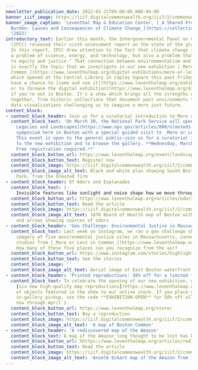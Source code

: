 ```yaml
---
newsletter_publication_date: 2022-03-21T00:00:00.000-04:00
banner_iiif_image: https://iiif.digitalcommonwealth.org/iiif/2/commonwealth:ms35ws551/14343,1851,6381,2903/,1200/0/default.jpg
banner_image_caption: 'Leventhal Map & Education Center, [_A Shared Problem, An Unequal
  Burden: Causes and Consequences of Climate Change_](https://collections.leventhalmap.org/search/commonwealth:n2970j76b)
  (2022)'
introductory_text: Earlier this month, the Intergovernmental Panel on Climate Change
  (IPCC) released their sixth assessment report on the state of the global climate.
  In this report, IPCC drew attention to the fact that climate change is not only
  a problem of science, energy, and technology, but also a problem that demands "attention
  to equity and justice." That connection between environmentalism and social justice
  is exactly the topic that we investigate in our new exhibition [_More or Less in
  Common_](https://www.leventhalmap.org/digital-exhibitions/more-or-less-in-common/),
  which opened at the Central Library in Copley Square this past Friday. I hope you'll
  have a chance to [come and see it](https://www.leventhalmap.org/exhibitions/visit/),
  or to [browse the digital exhibition](https://www.leventhalmap.org/digital-exhibitions/more-or-less-in-common/)
  if you're not in Boston. It's a show which brings all the strengths of the Map Center
  together, from historic collections that document past environments to original
  data visualizations challenging us to imagine a more just future.
content_block:
- content_block_header: Join us for a curatorial introduction to More or Less in Common
  content_block_text: 'On March 30, the National Park Service will open their [Olmsteds:
    Legacies and Landscapes](https://www.nps.gov/articles/000/olmsteds-landscapes-and-legacies-march-30-april-2-2022-boston-ma.htm)
    symposium here in Boston with a special guided visit to _More or Less in Common_.
    This event is open to the general public—join us for a curatorial introduction
    to the new exhibition and to browse the gallery. **Wednesday, March 30, 6 pm.
    Free registration required.**'
  content_block_button_url: https://www.leventhalmap.org/event/landscapes-of-social-change-curatorial-introduction-to-more-or-less-in-common/
  content_block_button_text: Register now
  content_block_image: https://iiif.digitalcommonwealth.org/iiif/2/commonwealth:1257b898d/6025,384,2635,1846/,1200/0/default.jpg
  content_block_image_alt_text: Black and white plan showing South Boston and Marine
    Park, from the Olmsted firm
- content_block_header: Of Odors and Esplanades
  content_block_text: |-
    Invisible features like sunlight and noise shape how we move through and engage with cities, even though we don’t see, feel, or touch them in the same way we might touch the dirt in a park or the bricks on a building. In this article, Ian Spangler focuses on one of these ephemeral qualities that has shaped environmental management in Boston—_odor_—by taking a close look at an 1878 map of the city's nuisance smells..
  content_block_button_url: https://www.leventhalmap.org/articles/odors-and-esplanades/
  content_block_button_text: Read the article
  content_block_image: https://iiif.digitalcommonwealth.org/iiif/2/commonwealth:8k71r300q/full/full/0/default.jpg
  content_block_image_alt_text: 1878 Board of Health map of Boston with red areas
    and arrows showing sources of odors
- content_block_header: 'Geo Challenge: Environmental Justice in Massachusetts'
  content_block_text: Last week on Instagram, we ran a geo challenge showing aerial
    imagery of five environmental justice sites in Massachusetts, connecting to case
    studies from [_More or Less in Common_](https://www.leventhalmap.org/digital-exhibitions/more-or-less-in-common/).
    How many of these five places can you recognize from the air?
  content_block_button_url: https://www.instagram.com/stories/highlights/17966066284560113/
  content_block_button_text: See the stories
  content_block_image: ''
  content_block_image_alt_text: Aerial image of East Boston waterfront
- content_block_header: 'Printed reproductions: 50% off for a limited time'
  content_block_text: To celebrate the opening of our new exhibition, we've added
    [six new high-quality map reproductions](https://www.leventhalmap.org/store/)
    of objects featured in the show to our online store. If you place your order for
    in-gallery pickup, use the code **EXHIBITION-OPEN** for 50% off all reproductions,
    now through April 1.
  content_block_button_url: https://www.leventhalmap.org/store/
  content_block_button_text: Buy a reproduction
  content_block_image: https://iiif.digitalcommonwealth.org/iiif/2/commonwealth:1257b979d/53,63,8847,6162/pct:25/0/default.jpg
  content_block_image_alt_text: 'A map of Boston Common'
- content_block_header: 'A rediscovered map of the Amazon'
  content_block_text: A map of the Amazon long thought to be lost has been found in the MacLean Collection Map Library. This manuscript map of the Amazon region was made in 1755 by Anselm Franz Eckart after a map compiled by János Nepomuk Szluha in 1753. In this Map Chat commissioned by the MacLean Collection's Richard Pegg, the historian of cartography Mirela Altic describes this fascinating new find that helps us better understand European imperial mapping in South America.
  content_block_button_url: hhttps://www.leventhalmap.org/articles/rediscovering-a-map-of-the-amazon/
  content_block_button_text: Read the article
  content_block_image: https://iiif.digitalcommonwealth.org/iiif/2/commonwealth:mw22xp469/full/,1200/0/default.jpg
  content_block_image_alt_text: 'Anselm Eckart map of the Amazon from 1755'
---
```

